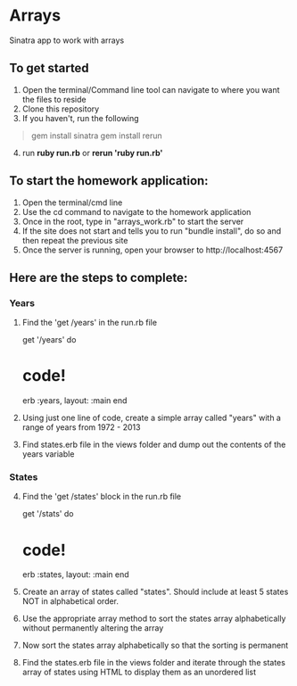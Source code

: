# Arrays
Sinatra app to work with arrays

## To get started

1. Open the terminal/Command line tool can navigate to where you want the files to reside
2. Clone this repository
3. If you haven't, run the following
> gem install sinatra
> gem install rerun
4. run **ruby run.rb** or **rerun 'ruby run.rb'**


## To start the homework application:

1. Open the terminal/cmd line
2. Use the cd command to navigate to the homework application
3. Once in the root, type in "arrays_work.rb" to start the server
4. If the site does not start and tells you to run "bundle install", do so and then repeat the previous site
5. Once the server is running, open your browser to http://localhost:4567

## Here are the steps to complete:

### Years 
1. Find the 'get /years' in the run.rb file

	get '/years' do
	  # code!
	  erb :years, layout: :main
	end

2. Using just one line of code, create a simple array called "years" with a range of years from 1972 - 2013

3. Find states.erb file in the views folder and dump out the contents of the years variable

### States
4. Find the 'get /states' block in the run.rb file

	get '/stats' do
	  # code!
	  erb :states, layout: :main
	end

5. Create an array of states called "states". Should include at least 5 states NOT in alphabetical order.

6. Use the appropriate array method to sort the states array alphabetically without permanently altering the array

7. Now sort the states array alphabetically so that the sorting is permanent

8. Find the states.erb file in the views folder and iterate through the states array of states using HTML to display them as an unordered list
